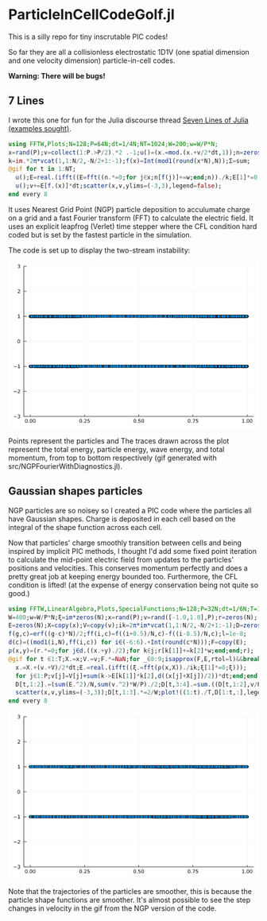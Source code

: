 # ParticleInCellCodeGolf.jl

This is a silly repo for tiny inscrutable PIC codes!

So far they are all a collisionless electrostatic 1D1V (one spatial dimension 
and one velocity dimension) particle-in-cell codes.

**Warning: There will be bugs!**

## 7 Lines

I wrote this one for fun for the Julia discourse thread [Seven Lines of Julia (examples sought)](https://discourse.julialang.org/t/seven-lines-of-julia-examples-sought/50416/113?u=jcook).

```julia
using FFTW,Plots;N=128;P=64N;dt=1/4N;NT=1024;W=200;w=W/P*N;
x=rand(P);v=collect(1:P.>P/2).*2 .-1;u()=(x.=mod.(x.+v/2*dt,1));n=zeros(N);
k=im.*2π*vcat(1,1:N/2,-N/2+1:-1);f(x)=Int(mod1(round(x*N),N));Σ=sum;
@gif for t in 1:NT;
  u();E=real.(ifft((E=fft((n.*=0;for j∈x;n[f(j)]+=w;end;n))./k;E[1]*=0;E)));
  u();v+=E[f.(x)]*dt;scatter(x,v,ylims=(-3,3),legend=false);
end every 8
```

It uses Nearest Grid Point (NGP) particle deposition to acculumate charge on a
grid and a fast Fourier transform (FFT) to calculate the electric field. It uses
an explicit leapfrog (Verlet) time stepper where the CFL condition hard coded
but is set by the fastest particle in the simulation.

The code is set up to display the two-stream instability:

![](https://github.com/jwscook/ParticleInCellCodeGolf.jl/blob/main/gifs/NGPFourierWithDiagnostics.gif)

Points represent the particles and The traces drawn across the plot represent
the total energy, particle energy, wave energy, and total momentum, from top to
bottom respectively (gif generated with src/NGPFourierWithDiagnostics.jl).

## Gaussian shapes particles

NGP particles are so noisey so I created a PIC code where the particles all have
Gaussian shapes. Charge is deposited in each cell based on the integral of the
shape function across each cell.

Now that particles' charge smoothly transition between cells and being inspired
by implicit PIC methods, I thought I'd add
some fixed point iteration to calculate the mid-point electric field from
updates to the particles' positions and velocities. This conserves momentum
perfectly and does a pretty great job at keeping energy bounded too.
Furthermore, the CFL condition is lifted! (at the expense of energy conservation
being not quite so good.)

```julia
using FFTW,LinearAlgebra,Plots,SpecialFunctions;N=128;P=32N;dt=1/6N;T=1024;
W=400;w=W/P*N;ξ=im*zeros(N);x=rand(P);v=rand([-1.0,1.0],P);r=zeros(N);
E=zeros(N);X=copy(x);V=copy(v);ik=2π*im*vcat(1,1:N/2,-N/2+1:-1);D=zeros(T,4);
f(g,c)=erf((g-c)*N)/2;ff(i,c)=f((i+0.5)/N,c)-f((i-0.5)/N,c);l=1e-8;
d(c)=((mod1(i,N),ff(i,c)) for i∈(-6:6).+Int(round(c*N)));F=copy(E);
ρ(x,y)=(r.*=0;for j∈d.((x.+y)./2);for k∈j;r[k[1]]+=k[2]*w;end;end;r);
@gif for t ∈1:T;X.=x;V.=v;F.*=NaN;for _∈0:9;isapprox(F,E,rtol=l)&&break;F.=E;
  x.=X.+(v.+V)/2*dt;E.=real.(ifft((ξ.=fft(ρ(x,X))./ik;ξ[1]*=0;ξ)));
  for j∈1:P;v[j]=V[j]+sum(k->E[k[1]]*k[2],d((x[j]+X[j])/2))*dt;end;end;x.=mod.(x,1);
  D[t,1:2].=(sum(E.^2)/N,sum(v.^2)*W/P)./2;D[t,3:4].=sum.((D[t,1:2],v/P));
  scatter(x,v,ylims=(-3,3));D[t,1:3].*=2/W;plot!((1:t)./T,D[1:t,:],legend=0==1)
end every 8
```

![](https://github.com/jwscook/ParticleInCellCodeGolf.jl/blob/main/gifs/GaussianFixedPoint.gif)

Note that the trajectories of the particles are smoother, this is because the particle
shape functions are smoother. It's almost possible to see the step changes in velocity
in the gif from the NGP version of the code.
